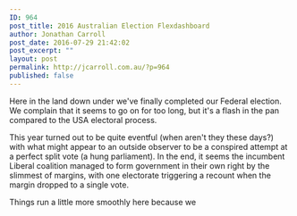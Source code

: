 ```yaml
---
ID: 964
post_title: 2016 Australian Election Flexdashboard
author: Jonathan Carroll
post_date: 2016-07-29 21:42:02
post_excerpt: ""
layout: post
permalink: http://jcarroll.com.au/?p=964
published: false
---
```

Here in the land down under we've finally completed our Federal election. We complain that it seems to go on for too long, but it's a flash in the pan compared to the USA electoral process. 

<!--more-->



This year turned out to be quite eventful (when aren't they these days?) with what might appear to an outside observer to be a conspired attempt at a perfect split vote (a hung parliament). In the end, it seems the incumbent Liberal coalition managed to form government in their own right by the slimmest of margins, with one electorate triggering a recount when the margin dropped to a single vote. 

Things run a little more smoothly here because we